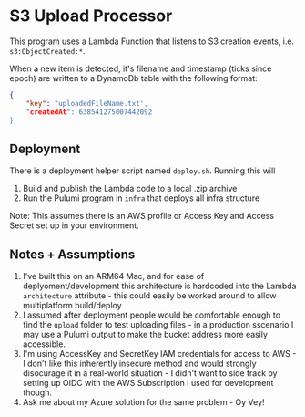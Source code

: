# S3 Upload Processor

This program uses a Lambda Function that listens to S3 creation events, i.e. `s3:ObjectCreated:*`.

When a new item is detected, it's filename and timestamp (ticks since epoch) are written to a DynamoDb table with the following format:

``` json
{
    "key": "uploadedFileName.txt',
    "createdAt": 638541275007442092
}
```

## Deployment
There is a deployment helper script named `deploy.sh`. Running this will 

1. Build and publish the Lambda code to a local .zip archive
2. Run the Pulumi program in `infra` that deploys all infra structure

Note: This assumes there is an AWS profile or Access Key and Access Secret set up in your environment.


## Notes + Assumptions

1. I've built this on an ARM64 Mac, and for ease of deplyoment/development this architecture is hardcoded into the Lambda `architecture` attribute - this could easily be worked around to allow multiplatform build/deploy
2. I assumed after deployment people would be comfortable enough to find the `upload` folder to test uploading files - in a production sscenario I may use a Pulumi output to make the bucket address more easily accessible.
3. I'm using AccessKey and SecretKey IAM credentials for access to AWS - I don't like this inherently insecure method and would strongly disocurage it in a real-world situation - I didn't want to side track by setting up OIDC with the AWS Subscription I used for development though.
4. Ask me about my Azure solution for the same problem - Oy Vey! 
